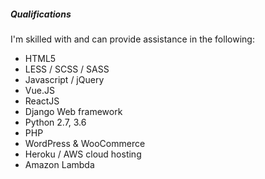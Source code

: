 ##### Qualifications

I'm skilled with and can provide assistance in the following:

* HTML5
* LESS / SCSS / SASS
* Javascript / jQuery
* Vue.JS
* ReactJS
* Django Web framework
* Python 2.7, 3.6
* PHP
* WordPress & WooCommerce
* Heroku / AWS cloud hosting
* Amazon Lambda
